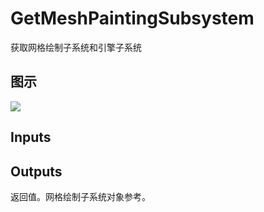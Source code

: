 # GetMeshPaintingSubsystem

获取网格绘制子系统和引擎子系统

## 图示

![]($-20221218-18553056.png)

## Inputs

## Outputs

返回值。网格绘制子系统对象参考。